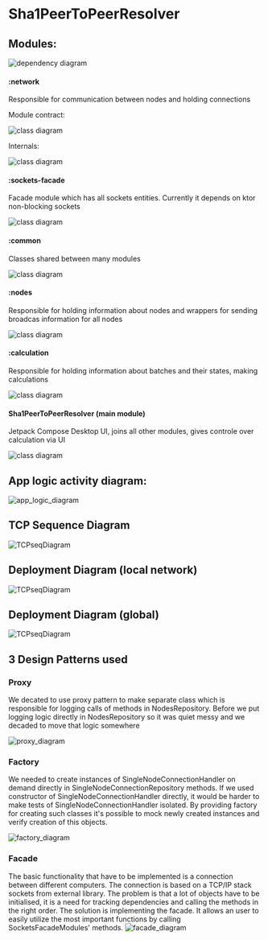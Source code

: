 # Sha1PeerToPeerResolver

## Modules:
![dependency diagram](dependency_diagram_v2.png)

#### :network
Responsible for communication between nodes and holding connections  

Module contract:  

![class diagram](network/network_contract_diagram.png)

Internals:  

![class diagram](network/network_internal_diagram.png)

#### :sockets-facade
Facade module which has all sockets entities. Currently it depends on ktor non-blocking sockets

![class diagram](sockets-facade/sockets_facade_diagram.png)

#### :common
Classes shared between many modules

![class diagram](common/common_diagram.png)


#### :nodes
Responsible for holding information about nodes and wrappers for sending broadcas information for all nodes

![class diagram](nodes/nodes_diagram.png)


#### :calculation
Responsible for holding information about batches and their states, making calculations

![class diagram](calculation/calculation_diagram.png)


#### Sha1PeerToPeerResolver (main module)
Jetpack Compose Desktop UI, joins all other modules, gives controle over calculation via UI

![class diagram](src/main_diagram.png)

## App logic activity diagram:

![app_logic_diagram](DP_Activity_Diagram.png)

## TCP Sequence Diagram
![TCPseqDiagram](TCPseqDiagram.png)

## Deployment Diagram (local network)
![TCPseqDiagram](DeploymentDiagramLocal.png)

## Deployment Diagram (global)
![TCPseqDiagram](DeploymentDiagramGlobal.png)

## 3 Design Patterns used

### Proxy
We decated to use proxy pattern to make separate class which is responsible for logging calls of methods in NodesRepository. Before we put logging logic directly in NodesRepository so it was quiet messy and we decaded to move that logic somewhere

![proxy_diagram](nodes/proxy_pattern_diagram.png)

### Factory
We needed to create instances of SingleNodeConnectionHandler on demand directly in SingleNodeConnectionRepository methods. If we used constructor of SingleNodeConnectionHandler directly, it would be harder to make tests of SingleNodeConnectionHandler isolated. By providing factory for creating such classes it's possible to mock newly created instances and verify creation of this objects.  

![factory_diagram](network/factory_pattern_diagram.png)

### Facade
The basic functionality that have to be implemented is a connection between different computers.
The connection is based on a TCP/IP stack sockets from external library. The problem is that a lot of
objects have to be initialised, it is a need for tracking dependencies and calling the methods in the right order.
The solution is implementing the facade. It allows an user to easily utilize the most important functions by calling
SocketsFacadeModules' methods.
![facade_diagram](sockets-facade/sockets_facade_diagram.png)


